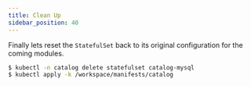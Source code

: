 ```yaml
---
title: Clean Up
sidebar_position: 40
---
```


Finally lets reset the `StatefulSet` back to its original configuration for the coming modules.

```bash
$ kubectl -n catalog delete statefulset catalog-mysql
$ kubectl apply -k /workspace/manifests/catalog
```